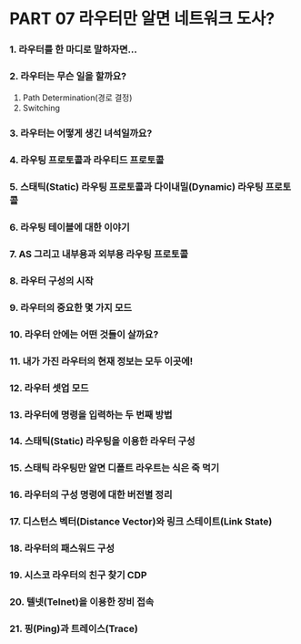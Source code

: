 # PART 07 라우터만 알면 네트워크 도사?

### 1. 라우터를 한 마디로 말하자면…

### 2. 라우터는 무슨 일을 할까요?

1. Path Determination(경로 결정)
2. Switching

### 3. 라우터는 어떻게 생긴 녀석일까요?

### 4. 라우팅 프로토콜과 라우티드 프로토콜

### 5. 스태틱(Static) 라우팅 프로토콜과 다이내밀(Dynamic) 라우팅 프로토콜

### 6. 라우팅 테이블에 대한 이야기

### 7. AS 그리고 내부용과 외부용 라우팅 프로토콜

### 8. 라우터 구성의 시작

### 9. 라우터의 중요한 몇 가지 모드

### 10. 라우터 안에는 어떤 것들이 살까요?

### 11. 내가 가진 라우터의 현재 정보는 모두 이곳에!

### 12. 라우터 셋업 모드

### 13. 라우터에 명령을 입력하는 두 번째 방법

### 14. 스태틱(Static) 라우팅을 이용한 라우터 구성

### 15. 스태틱 라우팅만 알면 디폴트 라우트는 식은 죽 먹기

### 16. 라우터의 구성 명령에 대한 버전별 정리

### 17. 디스턴스 벡터(Distance Vector)와 링크 스테이트(Link State)

### 18. 라우터의 패스워드 구성

### 19. 시스코 라우터의 친구 찾기 CDP

### 20. 텔넷(Telnet)을 이용한 장비 접속

### 21. 핑(Ping)과 트레이스(Trace)
